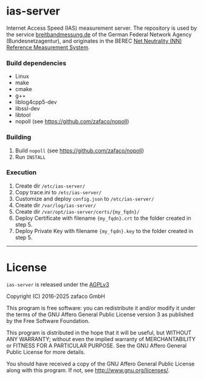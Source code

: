# ias-server #

Internet Access Speed (IAS) measurement server. The repository is used by the service [breitbandmessung.de](https://breitbandmessung.de) of the German Federal Network Agency (Bundesnetzagentur), and originates in the BEREC [Net Neutrality (NN) Reference Measurement System](https://github.com/net-neutrality-tools/nntool).

### Build dependencies ###
* Linux
* make
* cmake
* g++
* liblog4cpp5-dev
* libssl-dev
* libtool
* nopoll (see https://github.com/zafaco/nopoll)

### Building ###

1. Build `nopoll` (see https://github.com/zafaco/nopoll)
2. Run `INSTALL`

### Execution ###

1. Create dir `/etc/ias-server/`
2. Copy trace.ini to `/etc/ias-server/`
3. Customize and deploy `config.json` to `/etc/ias-server/`
4. Create dir `/var/log/ias-server/`
5. Create dir `/var/opt/ias-server/certs/{my_fqdn}/`
6. Deploy Certificate with filename `{my_fqdn}.crt` to the folder created in step 5.
7. Deploy Private Key with filename `{my_fqdn}.key` to the folder created in step 5.

---------------

# License #

`ias-server` is released under the [AGPLv3](https://www.gnu.org/licenses/agpl-3.0.txt)

Copyright (C) 2016-2025 zafaco GmbH

This program is free software: you can redistribute it and/or modify
it under the terms of the GNU Affero General Public License version 3 
as published by the Free Software Foundation.

This program is distributed in the hope that it will be useful,
but WITHOUT ANY WARRANTY; without even the implied warranty of
MERCHANTABILITY or FITNESS FOR A PARTICULAR PURPOSE.  See the
GNU Affero General Public License for more details.

You should have received a copy of the GNU Affero General Public License
along with this program.  If not, see <http://www.gnu.org/licenses/>.